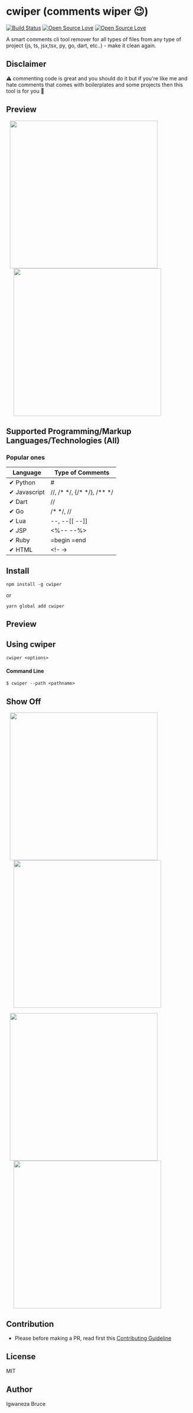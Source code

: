# cwiper (comments wiper 😉)

[![Build Status](https://travis-ci.com/knowbee/cwiper.svg?token=yN9jXnk59suszMqNsJJb&branch=master)](https://travis-ci.com/knowbee/cwiper)
[![Open Source Love](https://badges.frapsoft.com/os/v1/open-source.svg?v=102)](https://github.com/ellerbrock/open-source-badge/)
[![Open Source Love](https://badges.frapsoft.com/os/mit/mit.svg?v=102)](https://github.com/ellerbrock/open-source-badge/)

A smart comments cli tool remover for all types of files from any type of project (js, ts, jsx,tsx, py, go, dart, etc..) - make it clean again.

## Disclaimer

⚠ commenting code is great and you should do it but if you're like me and hate comments that comes with boilerplates and some projects then this tool is for you 🙂

## Preview

<p>
    <img src="https://raw.githubusercontent.com/knowbee/hosting/master/assets/cwiper_before.PNG" width="400px" height="auto" hspace="10"/>
    <img src="https://raw.githubusercontent.com/knowbee/hosting/master/assets/cwiper_after.PNG" width="400px" height="auto" hspace="20"/>
</p>

## Supported Programming/Markup Languages/Technologies (All)

### Popular ones

| Language     | Type of Comments                  |
| ------------ | --------------------------------- |
| ✔ Python     | #                                 |
| ✔ Javascript | //, /\* \*/, {/\* \*/}, /\*\* \*/ |
| ✔ Dart       | //                                |
| ✔ Go         | /\* \*/, //                       |
| ✔ Lua        | --, --[[ --]]                     |
| ✔ JSP        | <%-- --%>                         |
| ✔ Ruby       | =begin =end                       |
| ✔ HTML       | <!- ->                            |

## Install

```cli
npm install -g cwiper
```

or

```cli
yarn global add cwiper
```

## Preview

## Using cwiper

```cli
cwiper <options>
```

#### Command Line

```cli
$ cwiper --path <pathname>
```

## Show Off

<p>
    <img src="https://raw.githubusercontent.com/knowbee/hosting/master/assets/cwiper_ts_before.PNG" width="400px" height="auto" hspace="10"/>
    <img src="https://raw.githubusercontent.com/knowbee/hosting/master/assets/cwiper_ts_after.PNG" width="400px" height="auto" hspace="20"/>
</p>

<p>
    <img src="https://raw.githubusercontent.com/knowbee/hosting/master/assets/cwiper_dart_before.PNG" width="400px" height="auto" hspace="10"/>
    <img src="https://raw.githubusercontent.com/knowbee/hosting/master/assets/cwiper_dart_after.PNG" width="400px" height="auto" hspace="20"/>
</p>

## Contribution

- Please before making a PR, read first this [Contributing Guideline](./CONTRIBUTING.md)

## License

MIT

## Author

Igwaneza Bruce
